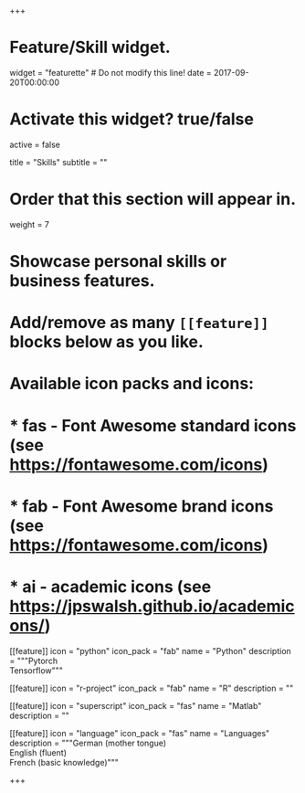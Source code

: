 +++
# Feature/Skill widget.
widget = "featurette"  # Do not modify this line!
date = 2017-09-20T00:00:00

# Activate this widget? true/false
active = false

title = "Skills"
subtitle = ""

# Order that this section will appear in.
weight = 7

# Showcase personal skills or business features.
# 
# Add/remove as many `[[feature]]` blocks below as you like.
# 
# Available icon packs and icons:
# * fas - Font Awesome standard icons (see https://fontawesome.com/icons)
# * fab - Font Awesome brand icons (see https://fontawesome.com/icons)
# * ai - academic icons (see https://jpswalsh.github.io/academicons/)

[[feature]]
  icon = "python"
  icon_pack = "fab"
  name = "Python"
  description = """Pytorch </br> Tensorflow"""
  
[[feature]]
  icon = "r-project"
  icon_pack = "fab"
  name = "R"
  description = ""
    
 [[feature]]
  icon = "superscript"
  icon_pack = "fas"
  name = "Matlab"
  description = ""
    
 [[feature]]
  icon = "language"
  icon_pack = "fas"
  name = "Languages"
  description = """German (mother tongue) </br> English (fluent) </br> French (basic knowledge)"""
  
+++
